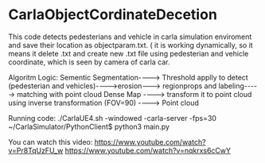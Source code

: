 # CarlaObjectCordinateDecetion
This code detects pedesterians and vehicle in carla simulation enviroment and save their location as objectparam.txt. ( it is working dynamically, so it means it delete .txt and create new .txt file using pedesterian and vehicle coordinate, which is seen by camera of carla car.

Algoritm Logic:
Sementic Segmentation----> Threshold applly to detect (pedesterian and vehicles)---->erosion---> regionprops and labeling-----> matching with point cloud 
Dense Map ----> transform it to point cloud using inverse transformation (FOV=90) ----> Point cloud

Running code:
./CarlaUE4.sh  -windowed -carla-server -fps=30
~/CarlaSimulator/PythonClient$ python3 main.py


You can watch this video:
https://www.youtube.com/watch?v=Pr8TqUzFU_w
https://www.youtube.com/watch?v=nqkrxs6cCwY

